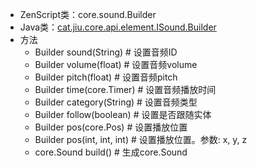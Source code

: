 * ZenScript类：core.sound.Builder
* Java类：[cat.jiu.core.api.element.ISound.Builder](https://github.com/SmallJiu/JiuCore/blob/1.12.2/src/main/java/cat/jiu/core/api/element/ISound.java)
* 方法
    * Builder sound(String) # 设置音频ID
    * Builder volume(float) # 设置音频volume
    * Builder pitch(float) # 设置音频pitch
    * Builder time(core.Timer) # 设置音频播放时间
    * Builder category(String) # 设置音频类型
    * Builder follow(boolean) # 设置是否跟随实体
    * Builder pos(core.Pos) # 设置播放位置
    * Builder pos(int, int, int) # 设置播放位置。参数: x, y, z
    * core.Sound build() # 生成core.Sound